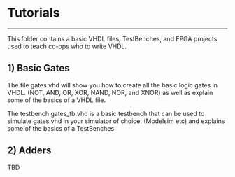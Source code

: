 # Tutorials
---

This folder contains a basic VHDL files, TestBenches, and FPGA projects used to teach co-ops who to write VHDL.

## 1) Basic Gates

The file gates.vhd will show you how to create all the basic logic gates in VHDL. (NOT, AND, OR, XOR, NAND, NOR, and XNOR) as well as explain some of the basics of a VHDL file.

The testbench gates_tb.vhd is a basic testbench that can be used to simulate gates.vhd in your simulator of choice. (Modelsim etc) and explains some of the basics of a TestBenches

## 2) Adders

TBD
